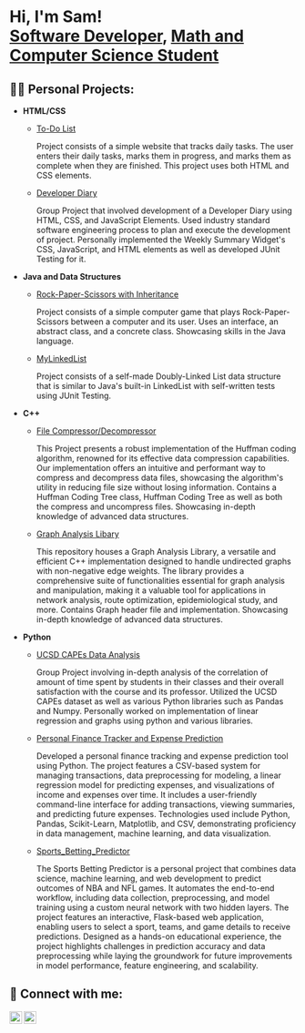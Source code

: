 <h1>Hi, I'm Sam! <br/><a href="https://github.com/SamHormozian">Software Developer</a>, <a href="https://www.linkedin.com/in/sam-hormozian-29027a227/">Math and Computer Science Student</a> </h1>

<h2>👨‍💻 Personal Projects:</h2>

- <b>HTML/CSS</b>
    - [To-Do List](https://github.com/SamHormozian/To-Do-List)
      
      Project consists of a simple website that tracks daily tasks. The user enters their daily tasks, marks them in progress, and marks them as complete when they are finished. This project uses both HTML and CSS elements.
      
    - [Developer Diary](https://github.com/SamHormozian/cse110-sp24-group18?tab=readme-ov-file)
 
      Group Project that involved development of a Developer Diary using HTML, CSS, and JavaScript Elements. Used industry standard software engineering process to plan and execute the development of project. Personally implemented the Weekly Summary Widget's CSS, JavaScript, and HTML elements as well as developed JUnit Testing for it. 

 - <b>Java and Data Structures</b>
    - [Rock-Paper-Scissors with Inheritance](https://github.com/SamHormozian/Rock-Paper-Scissors-with-Inheritance)
  
      Project consists of a simple computer game that plays Rock-Paper-Scissors between a computer and its user. Uses an interface, an abstract class, and a concrete class. Showcasing skills in the Java language.

    - [MyLinkedList](https://github.com/SamHormozian/MyLinkedList)
  
      Project consists of a self-made Doubly-Linked List data structure that is similar to Java's built-in LinkedList with self-written tests using JUnit Testing.

- <b>C++</b>
    - [File Compressor/Decompressor](https://github.com/SamHormozian/File-Compress-Decompressor)
 
        This Project presents a robust implementation of the Huffman coding algorithm, renowned for its effective data compression capabilities. Our implementation offers an intuitive and performant way to compress and decompress data files, showcasing the algorithm's utility in reducing file size without losing information. Contains a Huffman Coding Tree class, Huffman Coding Tree as well as both the compress and uncompress files. Showcasing in-depth knowledge of advanced data structures.


    - [Graph Analysis Libary](https://github.com/SamHormozian/Graph-Analysis-Library)
 
        This repository houses a Graph Analysis Library, a versatile and efficient C++ implementation designed to handle undirected graphs with non-negative edge weights. The library provides a comprehensive suite of functionalities essential for graph analysis and manipulation, making it a valuable tool for applications in network analysis, route optimization, epidemiological study, and more. Contains Graph header file and implementation. Showcasing in-depth knowledge of advanced data structures.

 
- <b>Python</b>
    - [UCSD CAPEs Data Analysis](https://github.com/SamHormozian/Group124_WI24)
 
        Group Project involving in-depth analysis of the correlation of amount of time spent by students in their classes and their overall satisfaction with the course and its professor. Utilized the UCSD CAPEs dataset as well as various Python libraries such as Pandas and Numpy. Personally worked on implementation of linear regression and graphs using python and various libraries.

     - [Personal Finance Tracker and Expense Prediction](https://github.com/SamHormozian/Personal_Finance_Tracker)
 

       Developed a personal finance tracking and expense prediction tool using Python. The project features a CSV-based system for managing transactions, data preprocessing for modeling, a linear regression model for predicting expenses, and visualizations of income and expenses over time. It includes a user-friendly command-line interface for adding transactions, viewing summaries, and predicting future expenses. Technologies used include Python, Pandas, Scikit-Learn, Matplotlib, and CSV, demonstrating proficiency in data management, machine learning, and data visualization.

    - [Sports_Betting_Predictor](https://github.com/SamHormozian/Sports_Betting_Predictor)


      The Sports Betting Predictor is a personal project that combines data science, machine learning, and web development to predict outcomes of NBA and NFL games. It automates the end-to-end workflow, including data collection, preprocessing, and model training using a custom neural network with two hidden layers. The project features an interactive, Flask-based web application, enabling users to select a sport, teams, and game details to receive predictions. Designed as a hands-on educational experience, the project highlights challenges in prediction accuracy and data preprocessing while laying the groundwork for future improvements in model performance, feature engineering, and scalability.
       
<h2> 🤳 Connect with me:</h2>


[<img align="left" alt="JoshMadakor | LinkedIn" width="22px" src="https://cdn.jsdelivr.net/npm/simple-icons@v3/icons/linkedin.svg" />][linkedin]
[<img align="left" alt="JoshMadakor | Instagram" width="22px" src="https://cdn.jsdelivr.net/npm/simple-icons@v3/icons/instagram.svg" />][instagram]


[instagram]: https://www.instagram.com/samhormozian/
[linkedin]: https://linkedin.com/in/sam-hormozian-29027a227/

<!--
**joshmadakor1/joshmadakor1** is a ✨ _special_ ✨ repository because its `README.md` (this file) appears on your GitHub profile.

Here are some ideas to get you started:

- 🔭 I’m currently working on ...
- 🌱 I’m currently learning ...
- 👯 I’m looking to collaborate on ...
- 🤔 I’m looking for help with ...
- 💬 Ask me about ...
- 📫 How to reach me: ...
- 😄 Pronouns: ...
- ⚡ Fun fact: ...
-->
